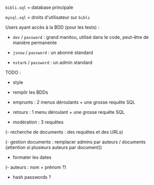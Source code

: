 `bibli.sql` = database principale

`mysql.sql` = droits d'utilisateur sur `bibli`

Users ayant accès à la BDD (pour les tests) :

- `dev` / `password` : grand manitou, utilisé dans le code, peut-être de manière permanente

- `jsnow` / `password` : un abonné standard

- `nstark` / `password` : un admin standard

TODO :

- style

- remplir les BDDs

- emprunts : 2 menus déroulants + une grosse requête SQL

- retours : 1 menu déroulant + une grosse requête SQL

- modération : 3 requêtes

(- recherche de documents : des requêtes et des URLs)

(- gestion documents : remplacer admins par auteurs / documents (attention si plusieurs auteurs par document))

- formater les dates

(- auteurs : nom + prénom ?)

- hash passwords ?